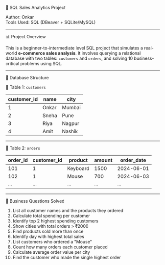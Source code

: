 🧠 SQL Sales Analytics Project

Author: Onkar  
Tools Used: SQL (DBeaver + SQLite/MySQL)

---

📊 Project Overview

This is a beginner-to-intermediate level SQL project that simulates a real-world **e-commerce sales analysis**. It involves querying a relational database with two tables: `customers` and `orders`, and solving 10 business-critical problems using SQL.

---

🧱 Database Structure

 🔹 Table 1: `customers`

| customer_id | name   | city    |
|-------------|--------|---------|
| 1           | Onkar  | Mumbai  |
| 2           | Sneha  | Pune    |
| 3           | Riya   | Nagpur  |
| 4           | Amit   | Nashik  |

---
 🔹 Table 2: `orders`

| order_id | customer_id | product   | amount | order_date |
|----------|-------------|-----------|--------|------------|
| 101      | 1           | Keyboard  | 1500   | 2024-06-01 |
| 102      | 1           | Mouse     | 700    | 2024-06-03 |
| ...      | ...         | ...       | ...    | ...        |

---

🎯 Business Questions Solved

1. List all customer names and the products they ordered
2. Calculate total spending per customer
3. Identify top 2 highest spending customers
4. Show cities with total orders > ₹2000
5. Find products sold more than once
6. Identify day with highest total sales
7. List customers who ordered a "Mouse"
8. Count how many orders each customer placed
9. Calculate average order value per city
10. Find the customer who made the single highest order


